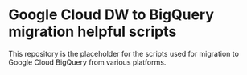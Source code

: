# Google Cloud DW to BigQuery migration helpful scripts 
This repository is the placeholder for the scripts used for migration to Google Cloud BigQuery from various platforms.
